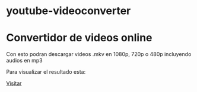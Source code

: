 # youtube-videoconverter
<h1>Convertidor de videos online</h1>


<p>Con esto podran descargar videos .mkv en 1080p, 720p o 480p incluyendo audios en mp3</p>
<p>Para visualizar el resultado esta: </p>
<a href="https://youtube-videoconverter.herokuapp.com/">Visitar</a>
